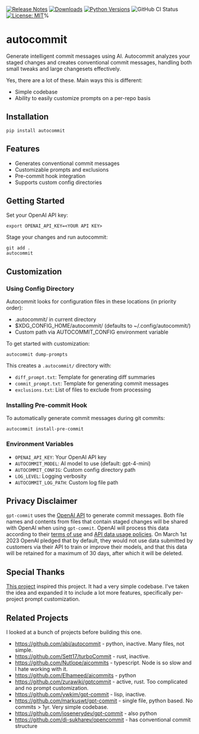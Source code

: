 [![Release Notes](https://img.shields.io/github/release/iloveitaly/autocommit)](https://github.com/iloveitaly/autocommit/releases) [![Downloads](https://static.pepy.tech/badge/autocommit/month)](https://pepy.tech/project/autocommit) [![Python Versions](https://img.shields.io/pypi/pyversions/autocommit)](https://pypi.org/project/autocommit) ![GitHub CI Status](https://github.com/iloveitaly/autocommit/actions/workflows/build_and_publish.yml/badge.svg) [![License: MIT](https://img.shields.io/badge/License-MIT-yellow.svg)](https://opensource.org/licenses/MIT)%

# autocommit

Generate intelligent commit messages using AI. Autocommit analyzes your staged changes and creates conventional commit messages, handling both small tweaks and large changesets effectively.

Yes, there are a lot of these. Main ways this is different:

* Simple codebase
* Ability to easily customize prompts on a per-repo basis

## Installation

```shell
pip install autocommit
```

## Features

* Generates conventional commit messages
* Customizable prompts and exclusions
* Pre-commit hook integration
* Supports custom config directories

## Getting Started

Set your OpenAI API key:

```
export OPENAI_API_KEY=<YOUR API KEY>
```

Stage your changes and run autocommit:

```
git add .
autocommit
```

## Customization

### Using Config Directory

Autocommit looks for configuration files in these locations (in priority order):

* .autocommit/ in current directory
* $XDG_CONFIG_HOME/autocommit/ (defaults to ~/.config/autocommit/)
* Custom path via AUTOCOMMIT_CONFIG environment variable

To get started with customization:

```shell
autocommit dump-prompts
```

This creates a `.autocommit/` directory with:

* `diff_prompt.txt`: Template for generating diff summaries
* `commit_prompt.txt`: Template for generating commit messages
* `exclusions.txt`: List of files to exclude from processing

### Installing Pre-commit Hook

To automatically generate commit messages during git commits:

```
autocommit install-pre-commit
```

### Environment Variables

* `OPENAI_API_KEY`: Your OpenAI API key
* `AUTOCOMMIT_MODEL`: AI model to use (default: gpt-4-mini)
* `AUTOCOMMIT_CONFIG`: Custom config directory path
* `LOG_LEVEL`: Logging verbosity
* `AUTOCOMMIT_LOG_PATH`: Custom log file path

## Privacy Disclaimer

`gpt-commit` uses the [OpenAI API](https://platform.openai.com/docs) to generate commit messages. Both file names and contents from files that contain staged changes will be shared with OpenAI when using `gpt-commit`. OpenAI will process this data according to their [terms of use](https://openai.com/policies/terms-of-use) and [API data usage policies](https://openai.com/policies/api-data-usage-policies). On March 1st 2023 OpenAI pledged that by default, they would not use data submitted by customers via their API to train or improve their models, and that this data will be retained for a maximum of 30 days, after which it will be deleted.

## Special Thanks

[This project](https://github.com/markuswt/gpt-commit) inspired this project. It had a very simple codebase. I've taken the idea and expanded it to include a lot more features, specifically per-project prompt customization.

## Related Projects

I looked at a bunch of projects before building this one.

- https://github.com/abi/autocommit - python, inactive. Many files, not simple.
- https://github.com/Sett17/turboCommit - rust, inactive.
- https://github.com/Nutlope/aicommits - typescript. Node is so slow and I hate working with it.
- https://github.com/Elhameed/aicommits - python
- https://github.com/zurawiki/gptcommit - active, rust. Too complicated and no prompt customization.
- https://github.com/ywkim/gpt-commit - lisp, inactive.
- https://github.com/markuswt/gpt-commit - single file, python based. No commits > 1yr. Very simple codebase.
- https://github.com/josenerydev/gpt-commit - also python
- https://github.com/di-sukharev/opencommit - has conventional commit structure